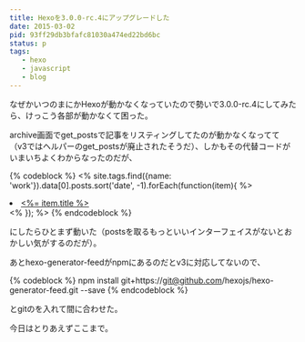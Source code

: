 ```yaml
---
title: Hexoを3.0.0-rc.4にアップグレードした
date: 2015-03-02
pid: 93ff29db3bfafc81030a474ed22bd6bc
status: p
tags:
   - hexo
   - javascript
   - blog
---
```


なぜかいつのまにかHexoが動かなくなっていたので勢いで3.0.0-rc.4にしてみたら、けっこう各部が動かなくて困った。

archive画面でget\_postsで記事をリスティングしてたのが動かなくなってて（v3ではヘルパーのget\_postsが廃止されたそうだ）、しかもその代替コードがいまいちよくわからなったのだが、

{% codeblock %}
   \<% site.tags.find({name: 'work'}).data[0].posts.sort('date', -1).forEach(function(item){ %\>
	  <li><a href="<%- config.root %><%- item.path %>"><%= item.title %></a></li>
   \<% }); %\>
{% endcodeblock %}

にしたらひとまず動いた（postsを取るもっといいインターフェイスがないとおかしい気がするのだが）。

あとhexo-generator-feedがnpmにあるのだとv3に対応してないので、

{% codeblock %}
npm install git+https://git@github.com/hexojs/hexo-generator-feed.git --save
{% endcodeblock %}

とgitのを入れて間に合わせた。

今日はとりあえずここまで。
